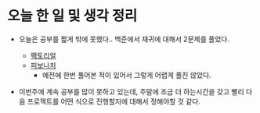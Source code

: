 # 오늘 한 일 및 생각 정리
* 오늘은 공부를 짧게 밖에 못했다.. 백준에서 재귀에 대해서 2문제를 풀었다.
    * [팩토리얼](https://www.acmicpc.net/problem/10872)
    * [피보나치](https://www.acmicpc.net/problem/10870)
        * 예전에 한번 풀어본 적이 있어서 그렇게 어렵게 풀진 않았다.
            
* 이번주에 계속 공부를 많이 못하고 있는데, 주말에 조금 더 하는시간을 갖고 빨리
다음 프로젝트를 어떤 식으로 진행할지에 대해서 정해야할 것 같다.